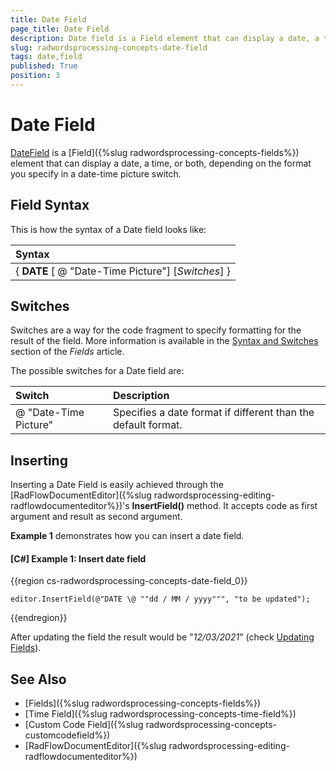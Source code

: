 ```yaml
---
title: Date Field
page_title: Date Field
description: Date field is a Field element that can display a date, a time, or both.
slug: radwordsprocessing-concepts-date-field
tags: date,field
published: True
position: 3
---
```


# Date Field

[DateField](https://docs.telerik.com/devtools/document-processing/api/telerik.windows.documents.flow.model.fields.datefield) is a [Field]({%slug radwordsprocessing-concepts-fields%}) element that can display a date, a time, or both, depending on the format you specify in a date-time picture switch.

## Field Syntax

This is how the syntax of a Date field looks like:

| Syntax   											  |
| :---     											  |
| { **DATE** [ \@ "Date-Time Picture"] [_Switches_] } |    


## Switches

Switches are a way for the code fragment to specify formatting for the result of the field. More information is available in the [Syntax and Switches](https://docs.telerik.com/devtools/document-processing/libraries/radwordsprocessing/concepts/fields/fields#syntax-and-switches) section of the _Fields_ article.

The possible switches for a Date field are:

| Switch                 | Description                                                   |
| :---                   | :---                                                          |
| \@ "Date-Time Picture" | Specifies a date format if different than the default format. |

## Inserting

Inserting a Date Field is easily achieved through the [RadFlowDocumentEditor]({%slug radwordsprocessing-editing-radflowdocumenteditor%})'s __InsertField()__ method. It accepts code as first argument and result as second argument.

__Example 1__ demonstrates how you can insert a date field.
        

#### __[C#] Example 1: Insert date field__

{{region cs-radwordsprocessing-concepts-date-field_0}}
	            
	editor.InsertField(@"DATE \@ ""dd / MM / yyyy""", "to be updated");
{{endregion}}


After updating the field the result would be "_12/03/2021_" (check [Updating Fields](https://docs.telerik.com/devtools/document-processing/libraries/radwordsprocessing/concepts/fields/fields#updating-fields)).

## See Also

* [Fields]({%slug radwordsprocessing-concepts-fields%})
* [Time Field]({%slug radwordsprocessing-concepts-time-field%})
* [Custom Code Field]({%slug radwordsprocessing-concepts-customcodefield%})
* [RadFlowDocumentEditor]({%slug radwordsprocessing-editing-radflowdocumenteditor%})
